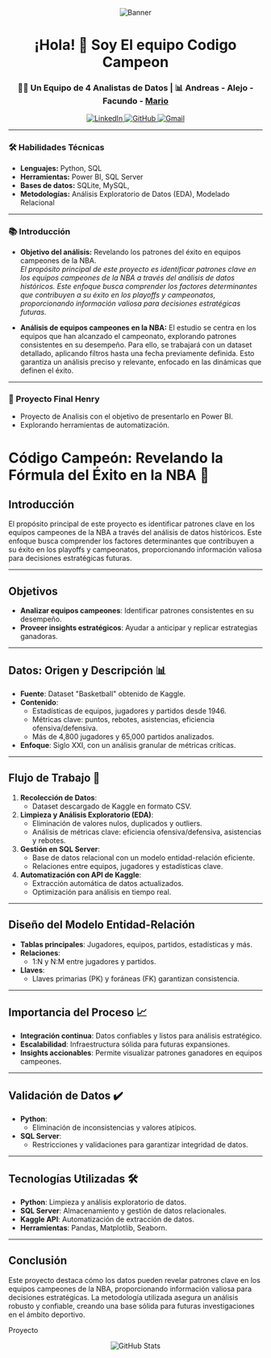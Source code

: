 
<p align="center">
  <img src="Agregar un título.png" alt="Banner" />
</p>

<h1 align="center">¡Hola! 👋 Soy El equipo Codigo Campeon</h1>
<h3 align="center">👨‍💻 Un Equipo de 4 Analistas de Datos | 📊 Andreas - Alejo - Facundo - <a href="https://github.com/GitMarioRoa/" target="_blank">Mario</a> </h3>


<p align="center">
  <a href="https://linkedin.com/in/tu-perfil-linkedin" target="_blank">
    <img src="https://img.shields.io/badge/-LinkedIn-blue?style=for-the-badge&logo=linkedin" alt="LinkedIn" />
  </a>
  <a href="https://github.com/tu-usuario" target="_blank">
    <img src="https://img.shields.io/badge/-GitHub-black?style=for-the-badge&logo=github" alt="GitHub" />
  </a>
  <a href="mailto:tu-email@gmail.com" target="_blank">
    <img src="https://img.shields.io/badge/-Gmail-red?style=for-the-badge&logo=gmail" alt="Gmail" />
  </a>
</p>

---

### 🛠 Habilidades Técnicas
- **Lenguajes:** Python, SQL
- **Herramientas:** Power BI, SQL Server
- **Bases de datos:** SQLite, MySQL,
- **Metodologías:** Análisis Exploratorio de Datos (EDA), Modelado Relacional

---

### 📚 Introducción
- **Objetivo del análisis:** Revelando los patrones del éxito en equipos campeones de la NBA.  
  _El propósito principal de este proyecto es identificar patrones clave en los equipos campeones de la NBA a través del análisis de datos históricos. Este enfoque busca comprender los factores determinantes que contribuyen a su éxito en los playoffs y campeonatos, proporcionando información valiosa para decisiones estratégicas futuras._

- **Análisis de equipos campeones en la NBA:**
  El estudio se centra en los equipos que han alcanzado el campeonato, explorando patrones consistentes en su desempeño. Para ello, se trabajará con un dataset detallado, aplicando filtros hasta una fecha previamente definida. Esto garantiza un análisis preciso y relevante, enfocado en las dinámicas que definen el éxito.
---

### 🌱 Proyecto Final Henry
- Proyecto de Analisis con el objetivo de presentarlo en Power BI.
- Explorando herramientas de automatización.

# Código Campeón: Revelando la Fórmula del Éxito en la NBA 🏀

## Introducción
El propósito principal de este proyecto es identificar patrones clave en los equipos campeones de la NBA a través del análisis de datos históricos. Este enfoque busca comprender los factores determinantes que contribuyen a su éxito en los playoffs y campeonatos, proporcionando información valiosa para decisiones estratégicas futuras.

---

## Objetivos
- **Analizar equipos campeones**: Identificar patrones consistentes en su desempeño.
- **Proveer insights estratégicos**: Ayudar a anticipar y replicar estrategias ganadoras.

---

## Datos: Origen y Descripción 📊
- **Fuente**: Dataset "Basketball" obtenido de Kaggle.
- **Contenido**:
  - Estadísticas de equipos, jugadores y partidos desde 1946.
  - Métricas clave: puntos, rebotes, asistencias, eficiencia ofensiva/defensiva.
  - Más de 4,800 jugadores y 65,000 partidos analizados.
- **Enfoque**: Siglo XXI, con un análisis granular de métricas críticas.

---

## Flujo de Trabajo 🚀
1. **Recolección de Datos**:
   - Dataset descargado de Kaggle en formato CSV.
2. **Limpieza y Análisis Exploratorio (EDA)**:
   - Eliminación de valores nulos, duplicados y outliers.
   - Análisis de métricas clave: eficiencia ofensiva/defensiva, asistencias y rebotes.
3. **Gestión en SQL Server**:
   - Base de datos relacional con un modelo entidad-relación eficiente.
   - Relaciones entre equipos, jugadores y estadísticas clave.
4. **Automatización con API de Kaggle**:
   - Extracción automática de datos actualizados.
   - Optimización para análisis en tiempo real.

---

## Diseño del Modelo Entidad-Relación
- **Tablas principales**: Jugadores, equipos, partidos, estadísticas y más.
- **Relaciones**:
  - 1:N y N:M entre jugadores y partidos.
- **Llaves**:
  - Llaves primarias (PK) y foráneas (FK) garantizan consistencia.

---

## Importancia del Proceso 📈
- **Integración continua**: Datos confiables y listos para análisis estratégico.
- **Escalabilidad**: Infraestructura sólida para futuras expansiones.
- **Insights accionables**: Permite visualizar patrones ganadores en equipos campeones.

---

## Validación de Datos ✔️
- **Python**:
  - Eliminación de inconsistencias y valores atípicos.
- **SQL Server**:
  - Restricciones y validaciones para garantizar integridad de datos.

---

## Tecnologías Utilizadas 🛠️
- **Python**: Limpieza y análisis exploratorio de datos.
- **SQL Server**: Almacenamiento y gestión de datos relacionales.
- **Kaggle API**: Automatización de extracción de datos.
- **Herramientas**: Pandas, Matplotlib, Seaborn.

---

## Conclusión
Este proyecto destaca cómo los datos pueden revelar patrones clave en los equipos campeones de la NBA, proporcionando información valiosa para decisiones estratégicas. La metodología utilizada asegura un análisis robusto y confiable, creando una base sólida para futuras investigaciones en el ámbito deportivo.


Proyecto 

<p align="center">
  <img src="https://github-readme-stats.vercel.app/api?username=tu-usuario&show_icons=true&theme=radical" alt="GitHub Stats" />
</p>
